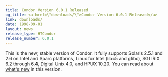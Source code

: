 ```yaml
---
title: Condor Version 6.0.1 Released
og_title: <a href=\"downloads/\">Condor Version 6.0.1 Released</a>
link: downloads/
date: 1998-09-01
layout: news
release_type: HTCondor
release_number: 6.0.1
---
```


This is the new, stable version of Condor.  It fully supports Solaris 2.5.1 and 2.6 on Intel and Sparc platforms, Linux for Intel (libc5 and glibc), SGI IRIX 6.2 through 6.4, Digital Unix 4.0, and HPUX 10.20. You can read about <a href="manual/latest-stable/9_Version_History.html">what's new</a> in this version.

